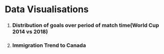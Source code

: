 # Data Visualisations

1. ### Distribution of goals over period of match time(World Cup 2014 vs 2018)

2. ### Immigration Trend to Canada